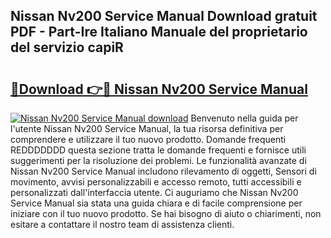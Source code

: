## Nissan Nv200 Service Manual Download gratuit PDF - Part-Ire Italiano Manuale del proprietario del servizio capiR

# <h2><a href="http://dfdxyiz.blite.top/?on=Nissan+Nv200+Service+Manual">🔗Download 👉🔴 Nissan Nv200 Service Manual</a></h2>

[![Nissan Nv200 Service Manual download](https://i.imgur.com/lujVjoI.png)](http://dfdxyiz.blite.top/?on=Nissan+Nv200+Service+Manual)
Benvenuto nella guida per l'utente Nissan Nv200 Service Manual, la tua risorsa definitiva per comprendere e utilizzare il tuo nuovo prodotto. Domande frequenti REDDDDDDD questa sezione tratta le domande frequenti e fornisce utili suggerimenti per la risoluzione dei problemi. Le funzionalità avanzate di Nissan Nv200 Service Manual includono rilevamento di oggetti, Sensori di movimento, avvisi personalizzabili e accesso remoto, tutti accessibili e personalizzati dall'interfaccia utente. Ci auguriamo che Nissan Nv200 Service Manual sia stata una guida chiara e di facile comprensione per iniziare con il tuo nuovo prodotto. Se hai bisogno di aiuto o chiarimenti, non esitare a contattare il nostro team di assistenza clienti.
